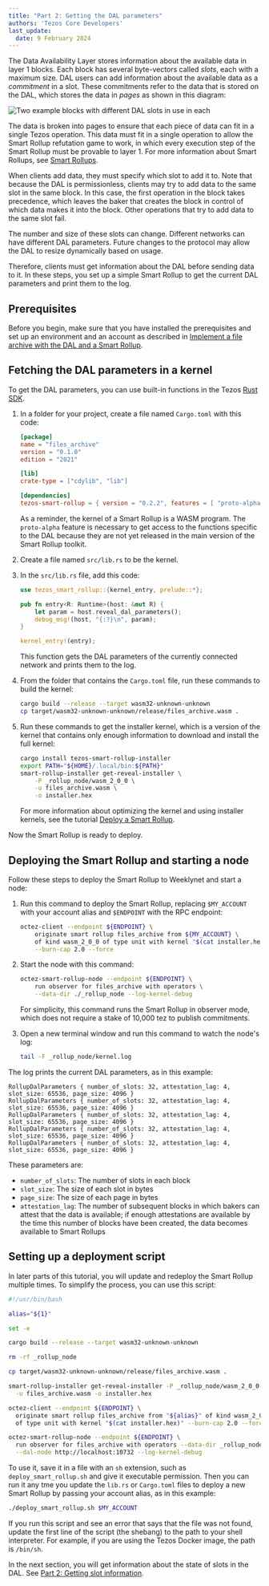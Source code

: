 ```yaml
---
title: "Part 2: Getting the DAL parameters"
authors: 'Tezos Core Developers'
last_update:
  date: 9 February 2024
---
```


The Data Availability Layer stores information about the available data in layer 1 blocks.
Each block has several byte-vectors called _slots_, each with a maximum size.
DAL users can add information about the available data as a _commitment_ in a slot.
These commitments refer to the data that is stored on the DAL, which stores the data in _pages_ as shown in this diagram:

![Two example blocks with different DAL slots in use in each](/img/architecture/dal-slots-in-blocks.png)
<!-- https://lucid.app/lucidchart/46fa8412-8443-4491-82f6-305aafaf85f2/edit -->

The data is broken into pages to ensure that each piece of data can fit in a single Tezos operation.
This data must fit in a single operation to allow the Smart Rollup refutation game to work, in which every execution step of the Smart Rollup must be provable to layer 1.
For more information about Smart Rollups, see [Smart Rollups](../../architecture/smart-rollups).

When clients add data, they must specify which slot to add it to.
Note that because the DAL is permissionless, clients may try to add data to the same slot in the same block.
In this case, the first operation in the block takes precedence, which leaves the baker that creates the block in control of which data makes it into the block.
Other operations that try to add data to the same slot fail.

The number and size of these slots can change.
Different networks can have different DAL parameters.
Future changes to the protocol may allow the DAL to resize dynamically based on usage.

Therefore, clients must get information about the DAL before sending data to it.
In these steps, you set up a simple Smart Rollup to get the current DAL parameters and print them to the log.

## Prerequisites

Before you begin, make sure that you have installed the prerequisites and set up an environment and an account as described in [Implement a file archive with the DAL and a Smart Rollup](../build-files-archive-with-dal).

## Fetching the DAL parameters in a kernel

To get the DAL parameters, you can use built-in functions in the Tezos [Rust SDK](https://crates.io/crates/tezos-smart-rollup).

1. In a folder for your project, create a file named `Cargo.toml` with this code:

   ```toml
   [package]
   name = "files_archive"
   version = "0.1.0"
   edition = "2021"

   [lib]
   crate-type = ["cdylib", "lib"]

   [dependencies]
   tezos-smart-rollup = { version = "0.2.2", features = [ "proto-alpha" ] }
   ```

   As a reminder, the kernel of a Smart Rollup is a WASM program.
   The `proto-alpha` feature is necessary to get access to the functions specific to the DAL because they are not yet released in the main version of the Smart Rollup toolkit.

1. Create a file named `src/lib.rs` to be the kernel.

1. In the `src/lib.rs` file, add this code:

   ```rust
   use tezos_smart_rollup::{kernel_entry, prelude::*};

   pub fn entry<R: Runtime>(host: &mut R) {
       let param = host.reveal_dal_parameters();
       debug_msg!(host, "{:?}\n", param);
   }

   kernel_entry!(entry);
   ```

   This function gets the DAL parameters of the currently connected network and prints them to the log.

1. From the folder that contains the `Cargo.toml` file, run these commands to build the kernel:

   ```bash
   cargo build --release --target wasm32-unknown-unknown
   cp target/wasm32-unknown-unknown/release/files_archive.wasm .
   ```

1. Run these commands to get the installer kernel, which is a version of the kernel that contains only enough information to download and install the full kernel:

   ```bash
   cargo install tezos-smart-rollup-installer
   export PATH="${HOME}/.local/bin:${PATH}"
   smart-rollup-installer get-reveal-installer \
       -P _rollup_node/wasm_2_0_0 \
       -u files_archive.wasm \
       -o installer.hex
   ```

   For more information about optimizing the kernel and using installer kernels, see the tutorial [Deploy a Smart Rollup](../smart-rollup).

Now the Smart Rollup is ready to deploy.

## Deploying the Smart Rollup and starting a node

Follow these steps to deploy the Smart Rollup to Weeklynet and start a node:

1. Run this command to deploy the Smart Rollup, replacing `$MY_ACCOUNT` with your account alias and `$ENDPOINT` with the RPC endpoint:

   ```bash
   octez-client --endpoint ${ENDPOINT} \
       originate smart rollup files_archive from ${MY_ACCOUNT} \
       of kind wasm_2_0_0 of type unit with kernel "$(cat installer.hex)" \
       --burn-cap 2.0 --force
   ```

1. Start the node with this command:

   ```bash
   octez-smart-rollup-node --endpoint ${ENDPOINT} \
       run observer for files_archive with operators \
       --data-dir ./_rollup_node --log-kernel-debug
   ```

   For simplicity, this command runs the Smart Rollup in observer mode, which does not require a stake of 10,000 tez to publish commitments.

1. Open a new terminal window and run this command to watch the node's log:

   ```bash
   tail -F _rollup_node/kernel.log
   ```

The log prints the current DAL parameters, as in this example:

```
RollupDalParameters { number_of_slots: 32, attestation_lag: 4, slot_size: 65536, page_size: 4096 }
RollupDalParameters { number_of_slots: 32, attestation_lag: 4, slot_size: 65536, page_size: 4096 }
RollupDalParameters { number_of_slots: 32, attestation_lag: 4, slot_size: 65536, page_size: 4096 }
RollupDalParameters { number_of_slots: 32, attestation_lag: 4, slot_size: 65536, page_size: 4096 }
RollupDalParameters { number_of_slots: 32, attestation_lag: 4, slot_size: 65536, page_size: 4096 }
```

These parameters are:

- `number_of_slots`: The number of slots in each block
- `slot_size`: The size of each slot in bytes
- `page_size`: The size of each page in bytes
- `attestation_lag`: The number of subsequent blocks in which bakers can attest that the data is available; if enough attestations are available by the time this number of blocks have been created, the data becomes available to Smart Rollups

## Setting up a deployment script

In later parts of this tutorial, you will update and redeploy the Smart Rollup multiple times.
To simplify the process, you can use this script:

```bash
#!/usr/bin/bash

alias="${1}"

set -e

cargo build --release --target wasm32-unknown-unknown

rm -rf _rollup_node

cp target/wasm32-unknown-unknown/release/files_archive.wasm .

smart-rollup-installer get-reveal-installer -P _rollup_node/wasm_2_0_0 \
  -u files_archive.wasm -o installer.hex

octez-client --endpoint ${ENDPOINT} \
  originate smart rollup files_archive from "${alias}" of kind wasm_2_0_0 \
  of type unit with kernel "$(cat installer.hex)" --burn-cap 2.0 --force

octez-smart-rollup-node --endpoint ${ENDPOINT} \
  run observer for files_archive with operators --data-dir _rollup_node \
  --dal-node http://localhost:10732 --log-kernel-debug
```

To use it, save it in a file with an `sh` extension, such as `deploy_smart_rollup.sh` and give it executable permission.
Then you can run it any tme you update the `lib.rs` or `Cargo.toml` files to deploy a new Smart Rollup by passing your account alias, as in this example:

```bash
./deploy_smart_rollup.sh $MY_ACCOUNT
```

If you run this script and see an error that says that the file was not found, update the first line of the script (the shebang) to the path to your shell interpreter.
For example, if you are using the Tezos Docker image, the path is `/bin/sh`.

In the next section, you will get information about the state of slots in the DAL.
See [Part 2: Getting slot information](./get-slot-info).
